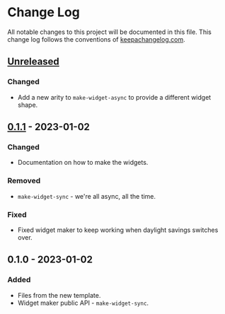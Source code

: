 # Change Log
All notable changes to this project will be documented in this file. This change log follows the conventions of [keepachangelog.com](http://keepachangelog.com/).

## [Unreleased]
### Changed
- Add a new arity to `make-widget-async` to provide a different widget shape.

## [0.1.1] - 2023-01-02
### Changed
- Documentation on how to make the widgets.

### Removed
- `make-widget-sync` - we're all async, all the time.

### Fixed
- Fixed widget maker to keep working when daylight savings switches over.

## 0.1.0 - 2023-01-02
### Added
- Files from the new template.
- Widget maker public API - `make-widget-sync`.

[Unreleased]: https://sourcehost.site/your-name/hongbao/compare/0.1.1...HEAD
[0.1.1]: https://sourcehost.site/your-name/hongbao/compare/0.1.0...0.1.1
